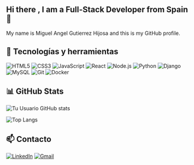 ## Hi there , I am a Full-Stack Developer from Spain👋
My name is Miguel Angel Gutierrez Hijosa and this  is my GitHub profile.

<!--
**magutierrezhijosa/magutierrezhijosa** is a ✨ _special_ ✨ repository because its `README.md` (this file) appears on your GitHub profile.

Here are some ideas to get you started:

- 🔭 I’m currently working on ...
- 🌱 I’m currently learning ...
- 👯 I’m looking to collaborate on ...
- 🤔 I’m looking for help with ...
- 💬 Ask me about ...
- 📫 How to reach me: ...
- 😄 Pronouns: ...
- ⚡ Fun fact: ...
-->
## 🧰 Tecnologías y herramientas

![HTML5](https://img.shields.io/badge/-HTML5-E34F26?style=flat&logo=html5&logoColor=white)
![CSS3](https://img.shields.io/badge/-CSS3-1572B6?style=flat&logo=css3)
![JavaScript](https://img.shields.io/badge/-JavaScript-F7DF1E?style=flat&logo=javascript&logoColor=black)
![React](https://img.shields.io/badge/-React-61DAFB?style=flat&logo=react)
![Node.js](https://img.shields.io/badge/-Node.js-339933?style=flat&logo=nodedotjs&logoColor=white)
![Python](https://img.shields.io/badge/-Python-3776AB?style=flat&logo=python)
![Django](https://img.shields.io/badge/-Django-092E20?style=flat&logo=django)
![MySQL](https://img.shields.io/badge/-MySQL-4479A1?style=flat&logo=mysql)
![Git](https://img.shields.io/badge/-Git-F05032?style=flat&logo=git)
![Docker](https://img.shields.io/badge/-Docker-2496ED?style=flat&logo=docker)

## 📊 GitHub Stats

![Tu Usuario GitHub stats](https://github-readme-stats.vercel.app/api?username=https://github.com/magutierrezhijosa&show_icons=true&theme=radical)

![Top Langs](https://github-readme-stats.vercel.app/api/top-langs/?username=https://github.com/magutierrezhijosa&layout=compact&theme=radical)

## 📫 Contacto

[![LinkedIn](https://img.shields.io/badge/-LinkedIn-0A66C2?style=flat&logo=linkedin&logoColor=white)](https://linkedin.com/in/https://www.linkedin.com/in/miguel-angel-guti%C3%A9rrez-hijosa-73b19b358/)
[![Gmail](https://img.shields.io/badge/-Gmail-D14836?style=flat&logo=gmail&logoColor=white)](mailto:magutierrezhijosa@gmail.com
)
